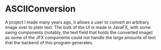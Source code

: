 # ASCIIConversion

A project I made many years ago, it allows a user to convert an arbitrary image over to plain text.
The bulk of the UI is made in JavaFX, with some swing components (notably, the text field that holds the converted image) as some of the JFX components could not handle the large amounts of text that the backend of this program generates.
